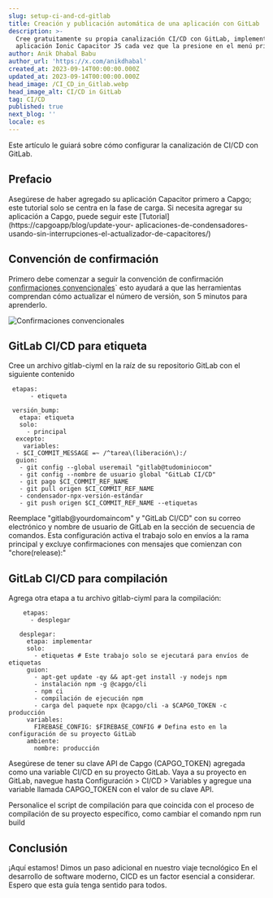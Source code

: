 ```yaml
---
slug: setup-ci-and-cd-gitlab
title: Creación y publicación automática de una aplicación con GitLab
description: >-
  Cree gratuitamente su propia canalización CI/CD con GitLab, implemente su
  aplicación Ionic Capacitor JS cada vez que la presione en el menú principal.
author: Anik Dhabal Babu
author_url: 'https://x.com/anikdhabal'
created_at: 2023-09-14T00:00:00.000Z
updated_at: 2023-09-14T00:00:00.000Z
head_image: /CI_CD_in_Gitlab.webp
head_image_alt: CI/CD in GitLab
tag: CI/CD
published: true
next_blog: ''
locale: es
---
```


Este artículo le guiará sobre cómo configurar la canalización de CI/CD con GitLab.

## Prefacio

Asegúrese de haber agregado su aplicación Capacitor primero a Capgo; este tutorial solo se centra en la fase de carga. Si necesita agregar su aplicación a Capgo, puede seguir este [Tutorial](https://capgoapp/blog/update-your- aplicaciones-de-condensadores-usando-sin-interrupciones-el-actualizador-de-capacitores/)

## Convención de confirmación

Primero debe comenzar a seguir la convención de confirmación [confirmaciones convencionales](https://wwwconventionalcommitsorg/en/v100/)\` esto ayudará a que las herramientas comprendan cómo actualizar el número de versión, son 5 minutos para aprenderlo.

![Confirmaciones convencionales](/conventional_commitswebp)

## GitLab CI/CD para etiqueta

Cree un archivo gitlab-ciyml en la raíz de su repositorio GitLab con el siguiente contenido

      
     etapas:
          - etiqueta

     versión_bump:
       etapa: etiqueta
       solo:
         - principal
      excepto:
        variables:
      - $CI_COMMIT_MESSAGE =~ /^tarea\(liberación\):/
      guion:
       - git config --global useremail "gitlab@tudominiocom"
       - git config --nombre de usuario global "GitLab CI/CD"
       - git pago $CI_COMMIT_REF_NAME
       - git pull origen $CI_COMMIT_REF_NAME
       - condensador-npx-versión-estándar
       - git push origen $CI_COMMIT_REF_NAME --etiquetas

Reemplace "gitlab@yourdomaincom" y "GitLab CI/CD" con su correo electrónico y nombre de usuario de GitLab en la sección de secuencia de comandos. Esta configuración activa el trabajo solo en envíos a la rama principal y excluye confirmaciones con mensajes que comienzan con "chore(release):"

## GitLab CI/CD para compilación

Agrega otra etapa a tu archivo gitlab-ciyml para la compilación:

        etapas:
          - desplegar

       desplegar:
         etapa: implementar
         solo:
           - etiquetas # Este trabajo solo se ejecutará para envíos de etiquetas
         guion:
           - apt-get update -qy && apt-get install -y nodejs npm
           - instalación npm -g @capgo/cli
           - npm ci
           - compilación de ejecución npm
           - carga del paquete npx @capgo/cli -a $CAPGO_TOKEN -c producción
         variables:
           FIREBASE_CONFIG: $FIREBASE_CONFIG # Defina esto en la configuración de su proyecto GitLab
         ambiente:
           nombre: producción

Asegúrese de tener su clave API de Capgo (CAPGO_TOKEN) agregada como una variable CI/CD en su proyecto GitLab. Vaya a su proyecto en GitLab, navegue hasta Configuración > CI/CD > Variables y agregue una variable llamada CAPGO_TOKEN con el valor de su clave API.

Personalice el script de compilación para que coincida con el proceso de compilación de su proyecto específico, como cambiar el comando npm run build

## Conclusión

¡Aquí estamos! Dimos un paso adicional en nuestro viaje tecnológico En el desarrollo de software moderno, CICD es un factor esencial a considerar. Espero que esta guía tenga sentido para todos.
